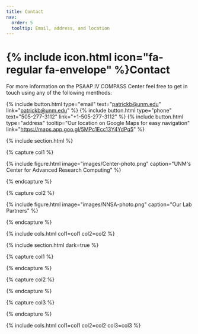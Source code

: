 ```yaml
---
title: Contact
nav:
  order: 5
  tooltip: Email, address, and location
---
```


# {% include icon.html icon="fa-regular fa-envelope" %}Contact

For more information on the PSAAP IV COMPASS Center feel free to get in touch using any of the following menthods: 

{%
  include button.html
  type="email"
  text="patrickb@unm.edu"
  link="patrickb@unm.edu"
%}
{%
  include button.html
  type="phone"
  text="505-277-3112"
  link="+1-505-277-3112"
%}
{%
  include button.html
  type="address"
  tooltip="Our location on Google Maps for easy navigation"
  link="https://maps.app.goo.gl/5MPc1Ecc13Y4YdPq5"
%}

{% include section.html %}

{% capture col1 %}

{%
  include figure.html
  image="images/Center-photo.png"
  caption="UNM's Center for Advanced Research Computing"
%}

{% endcapture %}

{% capture col2 %}

{%
  include figure.html
  image="images/NNSA-photo.png"
  caption="Our Lab Partners"
%}

{% endcapture %}

{% include cols.html col1=col1 col2=col2 %}

{% include section.html dark=true %}

{% capture col1 %}

{% endcapture %}

{% capture col2 %}

{% endcapture %}

{% capture col3 %}

{% endcapture %}

{% include cols.html col1=col1 col2=col2 col3=col3 %}
